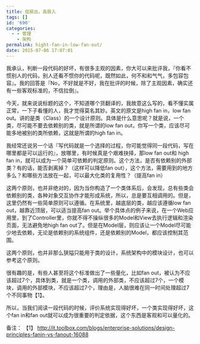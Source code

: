 ```yaml
---
title: 低扇出，高扇入
tags: []
id: '690'
categories:
  - - 管理
    - 架构
permalink: hight-fan-in-low-fan-out/
date: 2015-07-06 17:07:01
---
```


我承认，判断一段代码的好坏，有很多主观的因素，你大可以来批评我，『你看不惯别人的代码，别人还看不惯你的代码呢，既然如此，何不和和气气，多包容包容』。我的回答是『No，不好就是不好，我在批评的时候，除了主观因素，确实还有一些客观标准的，不信拉倒』。
<!-- more -->
今天，就来说说标题的这个，不知道哪个货翻译的，我故意这么写的，看不懂实属正常，一下子看懂的人，我才觉得莫名其妙。英文的原文是high fan in，low fan out。讲的是类（Class）的一个设计原则。具体是什么意思呢？就是说，一个类，尽可能不要去依赖别的类，就是所谓的low fan out，你写一个类，应该尽可能多地被别的类所依赖，这就是所谓的high fan in。

我经常还说另一个话『写代码就是一个选择的过程，你可能觉得同一段代码，写在哪里都是可以运行的』，放哪里，有时候真是个艰难抉择，那low fan out和 high fan in，就可以成为一个简单可依赖的判定原则。这个方法，是否有依赖别的外部类？有的话，能否剥离掉？（这样可以降低fan out），这个方法，需要用到的地方多么？和哪些方法放在一起，可以最大化类的复用性？（提高fan in）

这两个原则，也并非绝对的，因为当你构造了一个类体系后，会发现，总有些类会依赖别的类，各种对象交互协作才能形成系统，所以，总是要互相调用的。但是，这里仍然有一些简单原则可以遵循。在系统里，越底层的类，越应该遵循low fan out，越靠近顶层，可以适当提高fan out。举个具体点的例子来说，在一个Web应用里，到了Controller里，你就不得不操纵很多的Model和View去执行逻辑和渲染页面，无法避免地high fan out了。但是在Model层，则应该让一个Model尽可能少地去依赖，无论是依赖别的系统组件，还是依赖别的Model，都应该控制其范围。

这两个原则，也并非那么狭隘只能用于类的设计，系统架构中的模块设计，也可以参考这个原则。

很有趣的是，有些人甚至将这个标准做出了一些量化，比如fan out，被认为不应该超过7个，具体到类，就是一个类，调用的外部类，不应该超过7个，一个模块，调用的外部模块，不应该超过7个，理由是，人脑很难在同一时间处理超过7个不同事物【1】。

所以，当我们阅读一段代码的时候，评价系统实现得好坏，一个类实现得好坏，这个fan in和fan out就可以成为很重要的判定依据，这个东西是客观和可以量化的。

备注：
【1】 http://it.toolbox.com/blogs/enterprise-solutions/design-principles-fanin-vs-fanout-16088